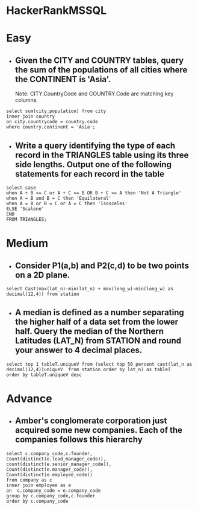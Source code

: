 # HackerRankMSSQL

# Easy
- ## Given the CITY and COUNTRY tables, query the sum of the populations of all cities where the CONTINENT is 'Asia'.
     Note: CITY.CountryCode and COUNTRY.Code are matching key columns.
```
select sum(city.population) from city 
inner join country 
on city.countrycode = country.code
where country.continent = 'Asia';
```

- ## Write a query identifying the type of each record in the TRIANGLES table using its three side lengths. Output one of the following statements for each record in the table
```
select case
when A + B <= C or A + C <= B OR B + C <= A then 'Not A Triangle'
when A = B and B = C then 'Equilateral'
when A = B or B = C or A = C then 'Isosceles'
ELSE 'Scalene'
END
FROM TRIANGLES;
```

# Medium
- ## Consider P1(a,b) and P2(c,d) to be two points on a 2D plane.
```
select Cast(max(lat_n)-min(lat_n) + max(long_w)-min(long_w) as decimal(12,4)) from station
```
- ## A median is defined as a number separating the higher half of a data set from the lower half. Query the median of the Northern Latitudes (LAT_N) from STATION and round your answer to 4 decimal places.
```
select top 1 tableT.uniqueV from (select top 50 percent cast(lat_n as decimal(12,4))uniqueV  from station order by lat_n) as tableT
order by tableT.uniqueV desc
```



# Advance
- ## Amber's conglomerate corporation just acquired some new companies. Each of the companies follows this hierarchy
```
select c.company_code,c.founder,
Count(distinct(e.lead_manager_code)),
count(distinct(e.senior_manager_code)),
Count(distinct(e.manager_code)),
Count(distinct(e.employee_code))
from company as c
inner join employee as e
on  c.company_code = e.company_code
group by c.company_code,c.founder
order by c.company_code
```
